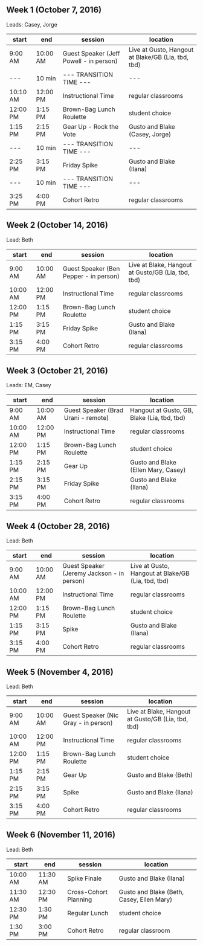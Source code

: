 ## Week 1 (October 7, 2016)
Leads: Casey, Jorge

start | end | session | location
------------- | -------- | -------- | --- 
9:00 AM | 10:00 AM | Guest Speaker (Jeff Powell - in person) | Live at Gusto, Hangout at Blake/GB (Lia, tbd, tbd)
--- | 10 min | --- TRANSITION TIME --- | ---
10:10 AM | 12:00 PM | Instructional Time | regular classrooms
12:00 PM | 1:15 PM | Brown-Bag Lunch Roulette | student choice 
1:15 PM | 2:15 PM | Gear Up - Rock the Vote | Gusto and Blake (Casey, Jorge)
--- | 10 min | --- TRANSITION TIME --- | ---
2:25 PM | 3:15 PM | Friday Spike | Gusto and Blake  (Ilana)
--- | 10 min | --- TRANSITION TIME --- | ---
3:25 PM | 4:00 PM | Cohort Retro | regular classrooms 

## Week 2 (October 14, 2016)
Lead: Beth

start | end | session | location 
-------------|--------|--------|---
9:00 AM | 10:00 AM | Guest Speaker (Ben Pepper - in person) | Live at Blake, Hangout at Gusto/GB (Lia, tbd, tbd) 
10:00 AM | 12:00 PM | Instructional Time | regular classrooms 
12:00 PM | 1:15 PM | Brown-Bag Lunch Roulette | student choice 
1:15 PM | 3:15 PM | Friday Spike | Gusto and Blake (Ilana)
3:15 PM | 4:00 PM | Cohort Retro | regular classrooms 


## Week 3 (October 21, 2016)
Leads: EM, Casey

start | end | session | location 
-------------|--------|--------|---
9:00 AM | 10:00 AM | Guest Speaker (Brad Urani - remote) | Hangout at Gusto, GB, Blake (Lia, tbd, tbd) 
10:00 AM | 12:00 PM | Instructional Time | regular classrooms 
12:00 PM | 1:15 PM | Brown-Bag Lunch Roulette | student choice 
1:15 PM | 2:15 PM | Gear Up | Gusto and Blake (Ellen Mary, Casey)
2:15 PM | 3:15 PM | Friday Spike | Gusto and Blake (Ilana)
3:15 PM | 4:00 PM | Cohort Retro | regular classrooms 


## Week 4 (October 28, 2016)
Lead: Beth

start | end | session | location 
-------------|--------|--------|---
9:00 AM | 10:00 AM | Guest Speaker (Jeremy Jackson - in person) |  Live at Gusto, Hangout at Blake/GB (Lia, tbd, tbd)
10:00 AM | 12:00 PM | Instructional Time | regular classrooms 
12:00 PM | 1:15 PM | Brown-Bag Lunch Roulette | student choice
1:15 PM | 3:15 PM | Spike | Gusto and Blake (Ilana) 
3:15 PM | 4:00 PM | Cohort Retro | regular classrooms 


## Week 5 (November 4, 2016)
Lead: Beth

start | end | session | location 
-------------|--------|--------|---
9:00 AM | 10:00 AM | Guest Speaker (Nic Gray - in person) | Live at Blake, Hangout at Gusto/GB (Lia, tbd, tbd) 
10:00 AM | 12:00 PM | Instructional Time | regular classrooms 
12:00 PM | 1:15 PM | Brown-Bag Lunch Roulette | student choice 
1:15 PM | 2:15 PM | Gear Up | Gusto and Blake (Beth) 
2:15 PM | 3:15 PM | Spike | Gusto and Blake (Ilana) 
3:15 PM | 4:00 PM | Cohort Retro | regular classrooms 


## Week 6 (November 11, 2016)
Lead: Beth

start | end | session | location 
-------------|--------|--------|---
10:00 AM | 11:30 AM | Spike Finale | Gusto and Blake (Ilana) 
11:30 AM | 12:30 PM | Cross-Cohort Planning | Gusto and Blake (Beth, Casey, Ellen Mary) 
12:30 PM | 1:30 PM | Regular Lunch | student choice 
1:30 PM | 3:00 PM | Cohort Retro | regular classroom
